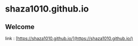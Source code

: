 # shaza1010.github.io
## Welcome
link : [https://shaza1010.github.io/](https://shaza1010.github.io/)
